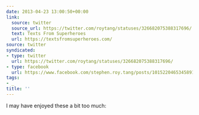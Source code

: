 ```yaml
---
date: 2013-04-23 13:00:50+00:00
link:
  source: twitter
  source_url: https://twitter.com/roytang/statuses/326682075388317696/
  text: Texts From Superheroes
  url: https://textsfromsuperheroes.com/
source: twitter
syndicated:
- type: twitter
  url: https://twitter.com/roytang/statuses/326682075388317696/
- type: facebook
  url: https://www.facebook.com/stephen.roy.tang/posts/10152204653458912
tags:
- _
title: ''
---
```


I may have enjoyed these a bit too much: